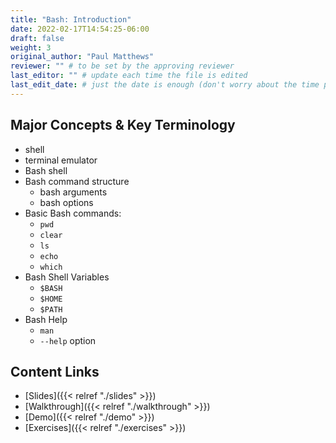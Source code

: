 ```yaml
---
title: "Bash: Introduction"
date: 2022-02-17T14:54:25-06:00
draft: false
weight: 3
original_author: "Paul Matthews" 
reviewer: "" # to be set by the approving reviewer
last_editor: "" # update each time the file is edited
last_edit_date: # just the date is enough (don't worry about the time portion)
---
```


## Major Concepts & Key Terminology

- shell
- terminal emulator
- Bash shell
- Bash command structure
  - bash arguments
  - bash options
- Basic Bash commands:
  - `pwd`
  - `clear`
  - `ls`
  - `echo`
  - `which`
- Bash Shell Variables
  - `$BASH`
  - `$HOME`
  - `$PATH`
- Bash Help
  - `man`
  - `--help` option

## Content Links

- [Slides]({{< relref "./slides" >}})
- [Walkthrough]({{< relref "./walkthrough" >}})
- [Demo]({{< relref "./demo" >}})
- [Exercises]({{< relref "./exercises" >}})